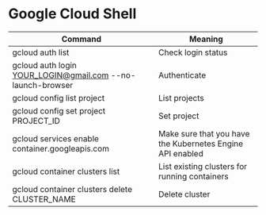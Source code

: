 # Google Cloud Shell

Command | Meaning
-|-
gcloud auth list | Check login status
gcloud auth login YOUR_LOGIN@gmail.com --no-launch-browser | Authenticate
gcloud config list project | List projects
gcloud config set project PROJECT_ID | Set project
gcloud services enable container.googleapis.com | Make sure that you have the Kubernetes Engine API enabled
gcloud container clusters list | List existing clusters for running containers
gcloud container clusters delete CLUSTER_NAME | Delete cluster
